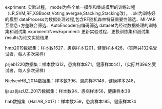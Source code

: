 expriment: 实验过程，
    model为各个单一模型和集成模型的训练过程（LR,SVM,RF,XGBoost,Voting,avergae,Stacking,Stacking改），
        .pkl为训练好的模型
    dataProcess为数据处理过程,包含RF随机森林特征重要性筛选、MI-VAR互信息+方差联合筛选、AutoEncoder自编码筛选
    dataset为经过数据处理的训练集和测试集
expriment/NewExpriment: 更新实验过程，更换训练集和测试集
results为论文实验结果

hmp2019数据集：样本数1627，患病样本1201，健康样本426，（实际共132名受试者，每人多次采样）

prjeb1220数据集：样本数1312，患病样本871，健康样本441，（实际共396名受试者，每人多次采样）

NielsenHB_2014数据集：样本数396，患病样本148，健康样本248，

ijauz(ljazUZ_2017)数据集：样本数94，患病样本56，健康样本38

hab数据集（HallAB_2017）：样本数259，患病样本185，健康样本74

